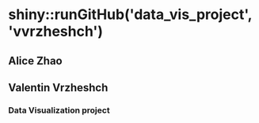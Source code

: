 # shiny::runGitHub('data_vis_project', 'vvrzheshch')

## Alice Zhao
## Valentin Vrzheshch

### Data Visualization project


